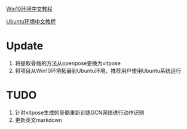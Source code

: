 [Win10环境中文教程](README_win10_CN.md)

[Ubuntu环境中文教程](README_ubuntu_CN.md)

# Update

1. 将提取骨骼的方法从openpose更换为vitpose
2. 将项目从Win10环境拓展到Ubuntu环境，推荐用户使用Ubuntu系统运行

# TUDO
1. 针对vitpose生成的骨骼重新训练GCN网络进行动作识别
2. 更新英文markdown
